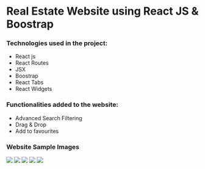 # Real Estate Website using React JS & Boostrap

### Technologies used in the project: 
 - React js
 - React Routes
 - JSX
 - Boostrap
 - React Tabs
 - React Widgets

### Functionalities added to the website:
 - Advanced Search Filtering
 - Drag & Drop
 - Add to favourites

### Website Sample Images

![](https://github.com/Mack2133/Real-Estate-React-Website/blob/main/Screenshot%202024-03-04%20at%2010.37.35%E2%80%AFPM.png?raw=true)
![](https://github.com/Mack2133/Real-Estate-React-Website/blob/main/Screenshot%202024-03-04%20at%2011.45.10%E2%80%AFPM.png?raw=true)
![](https://github.com/Mack2133/Real-Estate-React-Website/blob/main/Screenshot%202024-03-04%20at%2010.37.53%E2%80%AFPM.png?raw=true)
![](https://github.com/Mack2133/Real-Estate-React-Website/blob/main/Screenshot%202024-03-04%20at%2010.38.13%E2%80%AFPM.png?raw=true)
![](https://github.com/Mack2133/Real-Estate-React-Website/blob/main/Screenshot%202024-03-04%20at%2010.38.28%E2%80%AFPM.png?raw=true)




